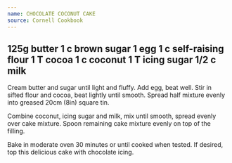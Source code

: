 ```yaml
---
name: CHOCOLATE COCONUT CAKE
source: Cornell Cookbook
---
```

125g butter
1 c brown sugar
1 egg
1 c self-raising flour
1 T cocoa
1 c coconut
1 T icing sugar
1/2 c milk
---
Cream butter and sugar until light and fluffy.  Add egg, beat well.  Stir  in sifted flour and cocoa, beat lightly until smooth.  Spread half mixture evenly into greased 20cm (8in) square tin.

Combine coconut, icing sugar and milk, mix until smooth, spread evenly over cake mixture.  Spoon remaining cake mixture evenly  on top of the filling.  

Bake in moderate oven 30 minutes or until cooked when tested.  If desired, top this delicious cake with chocolate icing.

